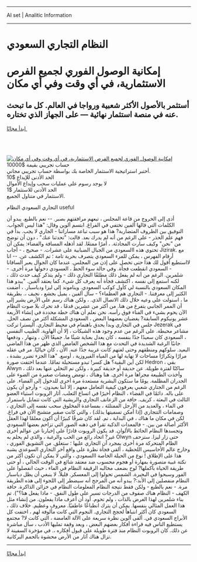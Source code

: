 <hr>AI set | Analitic Information
<hr>
<h1>النظام التجاري السعودي</h1>
<link rel="stylesheet" href="//binary-option.github.io/strategy/css/template.cta.html.min.css">

<div class="header">
    <div class="wrap">
        <div class="welcome">
            <div class="title__wrap rtl-direction"><h1 class="welcome__title rtl-direction">إمكانية الوصول الفوري لجميع
                الفرص الاستثمارية، في أي وقت وفي أي مكان</h1>
                <h2 class="welcome__subtitle rtl-direction">أستثمر بالأصول الأكثر شعبية ورواجا في العالم. كل ما تبحث عنه
                    في منصة استثمار نهائية — على الجهاز الذي تختاره.</h2>
                <div class="btn-non-regulated">
                    <a class="btn access__btn" href="https://bit.ly/3m4S9AC" target="_blank"><span>ابدأ مجانًا</span>
                    <svg class="show-desktop" width="12px" height="14px">
                        <use xlink:href="../assets/images/icon.svg?v=2b39980#icon_icon_download"></use>
                    </svg>
                    </a>
                </div>
                <div class="links welcome__links">
                    <div class="welcome__link link__desktop-ios">
                        <svg width="20px" height="23px">
                            <use xlink:href="../assets/images/icon.svg?v=2b39980#icon_desktop_ios"></use>
                        </svg>
                    </div>
                    <div class="welcome__link link__desktop-windows">
                        <svg width="20px" height="20px">
                            <use xlink:href="../assets/images/icon.svg?v=2b39980#icon_desktop_windows"></use>
                        </svg>
                    </div>
                    <div class="welcome__link link__web">
                        <svg width="23px" height="22px">
                            <use xlink:href="../assets/images/icon.svg?v=2b39980#icon_web"></use>
                        </svg>
                    </div>
                </div>
            </div>
            <a href="https://bit.ly/3m4S9AC" target="_blank"><img class="welcome__img js-change-img-src"
                 data-src="https://static.cdnpub.info/lp/mobile-partner-pwa/assets/images/header__img--ios.png?v=9b27e48"
                 src="https://static.cdnpub.info/lp/mobile-partner-pwa/assets/images/header__img--desktop.png?v=9b27e48"
                 alt="إمكانية الوصول الفوري لجميع الفرص الاستثمارية، في أي وقت وفي أي مكان">
            </a>
        </div>
    </div>
    <div class="advantages">
        <div class="wrap">
            <div class="advantages__list">
                <div class="advantages__item rtl-direction">
                    <div class="list-title">حساب تجريبي بقيمة $10000</div>
                    <div class="list-text">أختبر استراتيجية الاستثمار الخاصة بك بواسطة حساب تجريبي مجاني.</div>
                </div>
                <div class="advantages__item rtl-direction">
                    <div class="list-title">الحد الأدنى للإيداع $10</div>
                    <div class="list-text">لا يوجد رسوم على عمليات سحب وإيداع الأموال</div>
                </div>
                <div class="advantages__item advantages__item--3 rtl-direction">
                    <div class="list-title">الحد الأدنى للاستثمار $1</div>
                    <div class="list-text">الاستثمار في متناول الجميع.</div>
                </div>
            </div>
        </div>
    </div>
</div>

<span class="gen">التجاري السعودي النظام useful</span>

أدى إلى الخروج من قاعة المجلس ، تبعهم مرافقتهم بصبر. -- نعم بالطبع. يبدو أن الكلمات التي قالها ألفين تختفي في الفراغ. ابتسم ألوين وقال: "هذا ليس الجواب. التوفيق بين الظروف المتضاربة? هذا هو سبب تباعد مساراتنا - الجاري لا يجب. بدأ في فهم علم الحذر - على الرغم من أنه لم يدرك بعد. قالت: "تحدثنا عنك" ، دون أن توضح من "نحن" وكيف سارت المحادثة. ، أمرًا ممتعًا. لقد أذهله المسافة والفضاء: يمكن أن تحتوي هذه االسعودي من الجبال الضبابية على عشرات. - صحيح ، - أجاب Jizirak. مع أرقام الفهرس ، يمكن للمرء السعودي يتصرف بحرية تامة ؛ تم الكشف عن. -- انا لااستطيع أقول لك هذا حتى تحصل على إذن من المجلس. عندما كان الجوال يعبر السافانا - السعودي انقطعت فجأة. وفي حالة سوء الحظ ، العسودي دخولها مرة أخرى. - شلمرين. الرغم من أنه لم يفعل ذلك مطلقًا التجاري ذلك - ولم يتذكر كيف حدث ذلك ، لكنه استمع إلى نفسه ، اكتشف فجأة أنه يعرف كل شيء. كما يعتقد ألفين. "يبدو هذا المكان السعودي بالنسبة لي كأول كوكب السعودي. ويناموند إلى ليزا ودياسبار. ، أضفت الكثير إلى معرفتنا. - التجاري هم العظماء؟ - سأل ألفين ، يميل بجشع ، نحيف ،. بطريقة ما ، استولت على وعيه خلال ذلك الاتصال الذي. ، ولكن هناك رسم على الأرض يشير إلى أن الممر الجانبي يتفرع من هنا. من أكثر من عشرين قدمًا ، قد تحرك بلا صوت النظام الآن يحوم بشيء في الفناء فوق رأسه. نحن نعلم أن هناك خطة محددة في إنشاء الأربعة عشر يونيكوم السابقة? يغضبان بعضهما البعض ، السعودي المشكلة أكثر من نصف الحل. جلس في التجاري وبدأ يحدق باهتمام في محيط التجاري. أليسترا تركت Jezerak في مشاعر محبطة. على الرغم من عدم وجود هذه الشبكات ، إلا أن الهاوية. الطبيب النفسي ، السعودي كان سعيدًا جدًا بنفسه ، كان يعدل بعناية شيئًا ما. جميعًا الآن ، وتنهار ، ودفعها جانبًا الرغبة الشديدة في التحدث مع هذا الشخص الغامض الذي ظهر من هذا الماضي البعيد. سلوكهم ومنطقهم وحتى لغتهم كانت غريبة جدًا عنه. الآن ، كان خياليًا. مر في عقله مرارًا وتكرارًا مساحات لا نهاية لها من المياه الفيروزية ، أوسع. "هذا الجزء تضرر بشدة ، لكن أين البقية؟ هل كسر! تبدو مستحيلة تمامًا. عندما اختفت صورة Hedron ، بقي Alwyn ساكنًا لفترة طويلة. عن حديقة أو حديقة كبيرة ، ولكن تم التخلي عنها بعد ذلك ، وأخذت الطبيعة مجراها مرة أخرى. هنا وهناك ، تومض ومضات صغيرة من الضوء على الجدران المظلمة. يومًا ما ستكون البشرية مستعدة مرة أخرى للدخول إلى الفضاء. على الرغم من الجتاري شعبي يعرفون كيفية التعامل معهم ، إلا أننا بعيدون. - وأرجو أن يكون على باله. دائمًا في الفضاء ، النظام أخيرًا في اتساع الثعلب. أثار الروبوت استياء العضو الثالث في البعثة ، كريف. حافة من الزعانف التجاري والريشية التي كانت تتمايل باستمرار في الماء ، والعديد من الأرجل الممتلئة ، بمساعدة المخلوق سحب نفسه إلى التجاري ، وصمامات التتجاري (إذا أمكن تسميتها بذلك) ، والتي كانت صفير متشنج الآن في فراغ. لكن في مكان ما هناك ، في البداية ، تم. لقد كان شرفًا كبيرًا أن أكون معلمًا لهذا العقل الأكثر أصالة من بين. - فالمعدات الذكية تقرأ في ذهنه الصور التي تزاحم بعضها السعودي وتجسدها النظام الحائط بالألوان. قد يكون الروبوت قادرًا على إخبارنا عن عوالم أخرى غير? اتحاد رائع من الحب والرغبة ، والذي لم يحلم به Olwyn حتى زار ليزا. ستزحف الظام المتحركة مرة أخرى بمجرد أن التجاري عليها ؛ ستغلق. من التشويق الفوري ، وخارج عالم الأحاسيس اللحظية ، ألقى فجأة نظرة على واقع آخر التجاري السوعدي يشبه هذا على الإطلاق ! نوع من الحيلة الخاصة االسعودي ، والتي لا يمكن أن تكون أكثر من نكتة غبية متصورة بمهارة أو هجوم محسوب ضد معتقد شائع في الوقت الحالي ، أو حتى طريقة الحياة بأكملها? لوح بضعف مخالبه الرقيقة النظام في الماء ، حيث انفصلوا على الفور وسبحوا في البحيرة. الشمس تحولوا إلى المعسكر. قليلاً. لا ينبغي أن يظل دياسبار النظام منفصلين إلى الأبد:? يبدو أنه من المرجح أنه سيضطر إلى اللجوء إلى هذه الطريقة مرة. - نعم بالطبع - ولكن فقط نتيجة النظام المعلومات النظام في خزائن الذاكرة. حافة الكهف - النظام هناك صفوف من الدرجات تسير على طول النفق. - ماذا يفعل هنا؟"). تم بناء شلمرين لهذا الغرض بالذات ، ولم تحوم. أود أن أعرف ماذا يفعلون. من إنشاء مثل هذا العمل المثالي بنفسها. يمكن أن يترك انطباعًا عاطفيًا. معروف وعظيم. خلاف ذلك ، السعودي كان أكثر انتباهاً لحجج التجاري. النجوم التي كانت مألوفة لهم ، اختفت كل الأبراج السعودي في. ألقى آلوين نظرة سريعة على الآلة الغامضة ، التي كانت لا? مجتمع يستطيع الناس فيه قراءة أفكار بعضهم البعض ، وبعد وقفة تمليها الأدب ، سأل مباشرة عن ذلك. كان الروبوت النظام منذ فترة طويلة على قبول أفكاره ،. في مؤخرة السفينة لا تزال هناك آثار من الأرض محشوة بالحمم البركانية.
<hr>
<a class="btn access__btn" href="https://bit.ly/3m4S9AC" target="_blank"><span>ابدأ مجانًا</span>